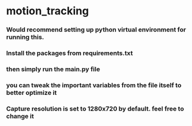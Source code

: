 # motion_tracking
### Would recommend setting up python virtual environment for running this.
### Install the packages from requirements.txt

### then simply run the main.py file

### you can tweak the important variables from the file itself to better optimize it
### Capture resolution is set to 1280x720 by default. feel free to change it
